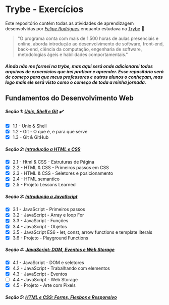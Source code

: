 # Trybe - Exercícios

Este repositório contém todas as atividades de aprendizagem desenvolvidas por _[Felipe Rodrigues](https://www.linkedin.com/in/neathfelipe/)_ enquanto estudava na [Trybe](https://www.betrybe.com/) 🚀


>"O programa conta com mais de 1.500 horas de aulas presenciais e online, aborda introdução ao desenvolvimento de software, front-end, back-end, ciência da computação, engenharia de software, metodologias ágeis e habilidades comportamentais."


##### _Ainda não me formei na trybe, mas aqui será onde adicionarei todos arquivos de excercicios que irei praticar e aprender. Esse repositório será de começo para que meus professores e outros alunos o conheçam, mas logo mais ele será visto como o começo de toda a minha jornada._



## Fundamentos do Desenvolvimento Web

##### Seção 1: [Unix, Shell e Git](https://github.com/neathfelipe/trybe-exercicios/tree/main/fundamentos/secao-01-unix-shell-e-git/dia-01-unix-e-shell) :heavy_check_mark: 
- [x] 1.1 - Unix & Shell
- [x] 1.2 - Git - O que é, e para que serve
- [x] 1.3 - Git & GitHub

##### Seção 2: [Introdução a HTML e CSS](https://github.com/neathfelipe/trybe-exercicios/tree/main/fundamentos/secao-02-introducao-a-html-e-css)
- [X] 2.1 - Html & CSS - Estruturas de Página
- [X] 2.2 - HTML & CSS - Primeiros passos em CSS
- [X] 2.3 - HTML & CSS - Seletores e posicionamento
- [X] 2.4 - HTML semantico
- [X] 2.5 - Projeto Lessons Learned 

##### Seção 3: [Introdução a JavaScript](https://github.com/neathfelipe/trybe-exercicios/tree/main/fundamentos/secao-03-introducao-a-javascript)
- [X] 3.1 - JavaScript - Primeiros passos
- [X] 3.2 - JavaScript - Array e loop For
- [X] 3.3 - JavaScript - Funções
- [X] 3.4 - JavaScript - Objetos
- [X] 3.5 - JavaScript ES6 - let, const, arrow functions e template literals
- [X] 3.6 - Projeto - Playground Functions

##### Seção 4: [JavaScript: DOM, Eventos e Web Storage](https://github.com/neathfelipe/trybe-exercicios/tree/main/fundamentos/secao-04-javascript-dom-eventos-e-web-storage)
- [X] 4.1 - JavaScript - DOM e seletores
- [X] 4.2 - JavaScript - Trabalhando com elementos
- [X] 4.3 - JavaScript - Eventos
- [ ] 4.4 - JavaScript - Web Storage
- [X] 4.5 - Projeto - Arte com Pixels

##### Seção 5: [HTML e CSS: Forms, Flexbox e Responsivo](https://github.com/neathfelipe/trybe-exercicios/tree/main/fundamentos/secao-04-javascript-dom-eventos-e-web-storage)